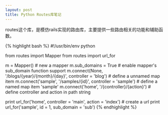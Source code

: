 ```yaml
---
layout: post
title: Python Routes库笔记
---
```


routes这个库，是模仿rails实现的路由库，主要提供一些路由相关的功能和辅助函数。

{% highlight bash %}
#!/usr/bin/env python

from routes import Mapper
from routes import url_for

m = Mapper() # new a mapper
m.sub_domains = True # enable mapper's sub_domain function support
m.connect(None, '/blogs/{year}/{month}/{day}', controller = 'blog') # define a unnamed map item
m.connect('sample', '/samples/{id}', controller = 'sample') # define a named map item 'sample'
m.connect('home', '/{controller}/{action}') # define controller and action in path string

print url_for('home', controller = 'main', action = 'index') # create a url
print url_for('sample', id = 1, sub_domain = 'sub')
{% endhighlight %}



